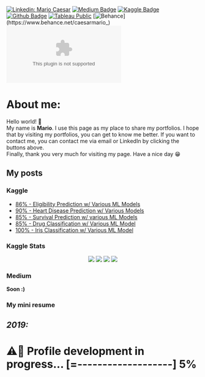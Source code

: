 [![Linkedin: Mario Caesar](https://img.shields.io/badge/-Mario%20Caesar-blue?style=flat-square&logo=Linkedin&logoColor=white&link=https://www.linkedin.com/in/caesarmario)](https://www.linkedin.com/in/caesarmario)
[![Medium Badge](https://img.shields.io/badge/-caesarmario-000000?style=flat&labelColor=000000&logo=Medium&link=https://caesarmario.medium.com/)](https://caesarmario.medium.com/)
[![Kaggle Badge](https://img.shields.io/badge/-caesarmario-teal?style=flat&logo=kaggle&logoColor=deepblue&link=https://www.kaggle.com/caesarmario)](https://www.kaggle.com/caesarmario)
[![Github Badge](https://img.shields.io/github/followers/caesarmario?style=social&link=https://www.github.com/caesarmario)](https://www.github.com/caesarmario)
[![Tableau Public](https://img.shields.io/badge/-Tableau%20Public-white?style=flat&logoColor=crimson&link=https://public.tableau.com/app/profile/caesarmario)](https://public.tableau.com/app/profile/caesarmario)
[![Behance](https://img.shields.io/badge/-Behance-000000?style=flat&labelColor=000000&link=https://www.behance.net/caesarmario_)](https://www.behance.net/caesarmario_)
[![Personal Email](https://img.shields.io/badge/-My%20Personal%20Email-green&link=mailto:caesarmario87@yahoo.com)](mailto:caesarmario87@yahoo.com)

# About me:
Hello world! 👋 <br>
My name is **Mario**. I use this page as my place to share my portfolios. I hope that by visiting my portfolios, you can get to know me better. If you want to contact me, you can contact me via email or LinkedIn by clicking the buttons above. <br>
Finally, thank you very much for visiting my page. Have a nice day 😁

## My posts

### Kaggle
- [86% - Eligibility Prediction w/ Various ML Models](https://www.kaggle.com/caesarmario/86-eligibility-prediction-w-various-ml-models)
- [90% - Heart Disease Prediction w/ Various Models](https://www.kaggle.com/caesarmario/90-heart-disease-prediction-w-various-models)
- [85% - Survival Prediction w/ various ML Models](https://www.kaggle.com/caesarmario/85-survival-prediction-w-various-ml-models)
- [85% - Drug Classification w/ Various ML Model](https://www.kaggle.com/caesarmario/85-drug-classification-w-various-ml-model)
- [100% - Iris Classification w/ Various ML Model](https://www.kaggle.com/caesarmario/100-iris-classification-w-various-ml-model)

### Kaggle Stats
<p align="center">
  <img src="https://road-to-kaggle-grandmaster.vercel.app/api/badges/artgor/competition/light" />
  <img src="https://road-to-kaggle-grandmaster.vercel.app/api/badges/artgor/dataset/light" />
  <img src="https://road-to-kaggle-grandmaster.vercel.app/api/badges/artgor/notebook/light" />
  <img src="https://road-to-kaggle-grandmaster.vercel.app/api/badges/artgor/discussion/light" />
</p>

### Medium
**Soon :)**

### My mini resume
*2019:*
- 

# ⚠🔧 Profile development in progress... [=-------------------] 5%
